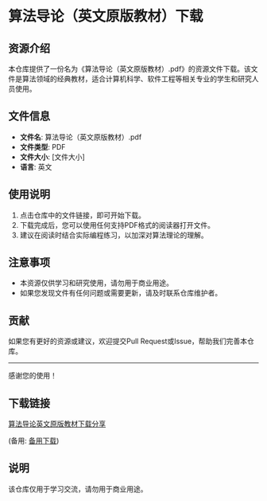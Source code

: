 # 算法导论（英文原版教材）下载

## 资源介绍

本仓库提供了一份名为《算法导论（英文原版教材）.pdf》的资源文件下载。该文件是算法领域的经典教材，适合计算机科学、软件工程等相关专业的学生和研究人员使用。

## 文件信息

- **文件名**: 算法导论（英文原版教材）.pdf
- **文件类型**: PDF
- **文件大小**: [文件大小]
- **语言**: 英文

## 使用说明

1. 点击仓库中的文件链接，即可开始下载。
2. 下载完成后，您可以使用任何支持PDF格式的阅读器打开文件。
3. 建议在阅读时结合实际编程练习，以加深对算法理论的理解。

## 注意事项

- 本资源仅供学习和研究使用，请勿用于商业用途。
- 如果您发现文件有任何问题或需要更新，请及时联系仓库维护者。

## 贡献

如果您有更好的资源或建议，欢迎提交Pull Request或Issue，帮助我们完善本仓库。

---

感谢您的使用！

## 下载链接
[算法导论英文原版教材下载分享](https://pan.quark.cn/s/ba73903095f7) 

(备用: [备用下载](https://pan.baidu.com/s/1cqdK-TDINLFt5VpGh0NguA?pwd=1234))

## 说明

该仓库仅用于学习交流，请勿用于商业用途。
